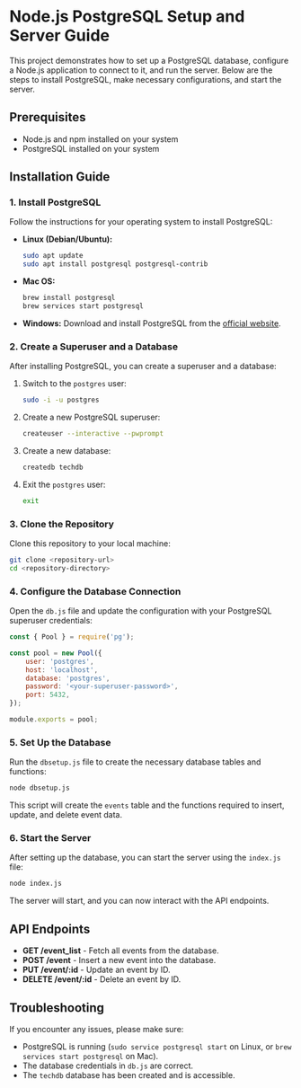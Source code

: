 
# Node.js PostgreSQL Setup and Server Guide

This project demonstrates how to set up a PostgreSQL database, configure a Node.js application to connect to it, and run the server. Below are the steps to install PostgreSQL, make necessary configurations, and start the server.

## Prerequisites

- Node.js and npm installed on your system
- PostgreSQL installed on your system

## Installation Guide

### 1. Install PostgreSQL

Follow the instructions for your operating system to install PostgreSQL:

- **Linux (Debian/Ubuntu):**
  ```bash
  sudo apt update
  sudo apt install postgresql postgresql-contrib
  ```

- **Mac OS:**
  ```bash
  brew install postgresql
  brew services start postgresql
  ```

- **Windows:**
  Download and install PostgreSQL from the [official website](https://www.postgresql.org/download/).

### 2. Create a Superuser and a Database

After installing PostgreSQL, you can create a superuser and a database:

1. Switch to the `postgres` user:
   ```bash
   sudo -i -u postgres
   ```

2. Create a new PostgreSQL superuser:
   ```bash
   createuser --interactive --pwprompt
   ```

3. Create a new database:
   ```bash
   createdb techdb
   ```

4. Exit the `postgres` user:
   ```bash
   exit
   ```

### 3. Clone the Repository

Clone this repository to your local machine:

```bash
git clone <repository-url>
cd <repository-directory>
```

### 4. Configure the Database Connection

Open the `db.js` file and update the configuration with your PostgreSQL superuser credentials:

```javascript
const { Pool } = require('pg');

const pool = new Pool({
    user: 'postgres',
    host: 'localhost',
    database: 'postgres',
    password: '<your-superuser-password>',
    port: 5432,
});

module.exports = pool;
```

### 5. Set Up the Database

Run the `dbsetup.js` file to create the necessary database tables and functions:

```bash
node dbsetup.js
```

This script will create the `events` table and the functions required to insert, update, and delete event data.

### 6. Start the Server

After setting up the database, you can start the server using the `index.js` file:

```bash
node index.js
```

The server will start, and you can now interact with the API endpoints.

## API Endpoints

- **GET /event_list** - Fetch all events from the database.
- **POST /event** - Insert a new event into the database.
- **PUT /event/:id** - Update an event by ID.
- **DELETE /event/:id** - Delete an event by ID.

## Troubleshooting

If you encounter any issues, please make sure:

- PostgreSQL is running (`sudo service postgresql start` on Linux, or `brew services start postgresql` on Mac).
- The database credentials in `db.js` are correct.
- The `techdb` database has been created and is accessible.
